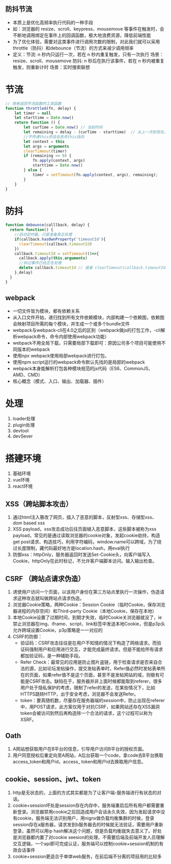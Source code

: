 ## 防抖节流
- 本质上是优化高频率执行代码的一种手段
- 如：浏览器的 resize、scroll、keypress、mousemove 等事件在触发时，会不断地调用绑定在事件上的回调函数，极大地浪费资源，降低前端性能
- 为了优化体验，需要对这类事件进行调用次数的限制，对此我们就可以采用throttle（防抖）和debounce（节流）的方式来减少调用频率
- 定义：节流: n 秒内只运行一次，若在 n 秒内重复触发，只有一次执行    场景：resize、scroll、mousemove
        防抖: n 秒后在执行该事件，若在 n 秒内被重复触发，则重新计时  场景：实时搜索联想
# 节流
```js
// 用来返回节流函数的工具函数
function throttled(fn, delay) {
    let timer = null
    let starttime = Date.now()
    return function () {
        let curTime = Date.now() // 当前时间
        let remaining = delay - (curTime - starttime)  // 从上一次到现在，还剩下多少多余时间
        //不传递this的话会丢失this指向
        let context = this
        let args = arguments
        clearTimeout(timer)
        if (remaining <= 0) {
            fn.apply(context, args)
            starttime = Date.now()
        } else {
            timer = setTimeout(fn.apply(context, args), remaining);
        }
    }
}
```

# 防抖
```js
function debounce(calllback, delay) {
  return function() {
    //启动定时器，只是准备真正处理
    if(callback.hasOwnProperty('timeoutId'){
      clearTimeout(callback.timeoutId)
    })
    callback.timeoutId = setTimeout(()=>{
      callback.apply(this,arguments)
      //标记事件已经正在处理
      delete callback.timeoutId // 或者 clearTimeout(callback.timeoutId)
    },delay)
  }
}
```

## webpack
- 一切文件皆为模块，都有依赖关系
- 从入口文件开始，递归找到所有文件依赖模块，内部构建一个依赖图，依赖图会映射项目所需的每个模块，并生成一个或多个bundle文件
- webpack与webpack-cli在4.0之后的区别（webpack做js的打包工作，-cli解析webpack命令，命令内部使用webpack功能）
- webpack不用全局下载，只需要局部下载即可：原因公司多个项目可能使用不同版本的webpack
- 使用npx webpack使用局部webpack进行打包，
- 使用npm script运行的webpack命令默认先找的是局部的webpack
- webpack本身能解析打包各种模块规范的js代码（ES6、CommonJS、AMD、CMD）
- 核心概念（模式、入口、输出、加载器、插件）
# 处理
1. loader处理
2. plugin处理
3. devtool
4. devSever
# 搭建环境
1. 基础环境
2. vue环境
3. react环境

## XSS（跨站脚本攻击）
1. 通过html注入篡改了网页，插入了恶意的脚本，反射型xss、存储型xss、dom based xss
2. XSS payload，xss攻击成功后往页面植入恶意脚本，这些脚本被称为xss payload，常见的是通过读取浏览器的cookie对象，发起cookie劫持，构造get post请求、构造技巧，利用字符编码，window.name可以跨域，为了绕过长度限制，藏代码最好地方是location.hash，用eval执行
3. 防御xss：httpOnly，服务器返回时发送Set-Cookie头，向客户端写入Cookie，httpOnly在此时标记，不允许客户端脚本访问。输入输出检查。

## CSRF （跨站点请求伪造）
1. 诱使用户访问一个页面，以该用户身份在第三方站点里执行一次操作，伪造请求这种攻击就叫做跨站点请求伪造。
2. 浏览器Cookie策略，两种Cookie：Session Cookie（临时Cookie，保存浏览器进程的内存空间）和Third-party Cookie（本地Cookie，保存在本地）
3. 本地Cookie设置了过期时间，到期才失效，临时Cookie关浏览器就没了，ie禁止浏览器在img、iframe、script、link标签中发送本地Cookie，但是p3p头允许跨域设置Cookie，p3p策略是一一对应的
4. CSRF的防御：
   - 验证码：CSRF攻击往往是在用户不知情的情况下构造了网络请求。而验证码强制用户和应用进行交互，才能完成最终请求。但是不能给所有请求都加验证码，是一种辅助手段。
   - Refer Check：最常见的应用是防止图片盗链，用于检查请求是否来自合法的源，比如论坛发帖操作，提交发帖表单时，Refer值必然时发帖表单所在的页面，如果refer值不是这个页面，甚至不是发帖网站的域，则极有可能是CSRF攻击。缺陷在于，服务器并非上面时候都能取到referer，很多用户处于隐私保护的考虑，限制了refer的发送，在某些情况下，比如HTTPS跳转HTTP，出于安全考虑，浏览器不会发送Refer。
   - token：要真随机数，尽量存在服务器端的session中，防止出现在referer中，用POST请求，此方案仅用于对抗CSRF，如果网站还存在XSS漏洞token会被访问到然后再构造除一个合法的请求，这个过程可以称为XSRF。

## Oath
1. A网站想获取用户在B平台的信息，引导用户访问B平台的授权页面。
2. 用户同意授权后重定向至A网站，A后台获取一个code，拿code去B平台换取access_token和用户id，access_ token和用户id去换取用户信息。


## cookie、session、jwt、token
1. http是无状态的，上面的方式其实都是为了让客户端-服务端进行有状态的对话。
2. cookie+session坏处是session存在内存中，服务端重启后所有用户都需要重新登录。浏览器禁用cookie之后回造成用户会话永久失效，因为发起请求中没有cookie，服务端无法识别用户，用nignx做负载均衡集群的时候，登录session存在a服务器，请求发到b服务器去的时候就无法验证，需要用户重新登录，虽然可以用ip hash解决这个问题，但是负载均衡就失去意义了。好处是浏览器都内置了对cookie seesion的处理，不需要后端及前端开发人员理解交互逻辑，一个api即可完成认证，服务端可以控制cookie+session机制的有效会话事件
3. cookie+session更适合于单体web服务，在前后端不分离的项目用的比较多